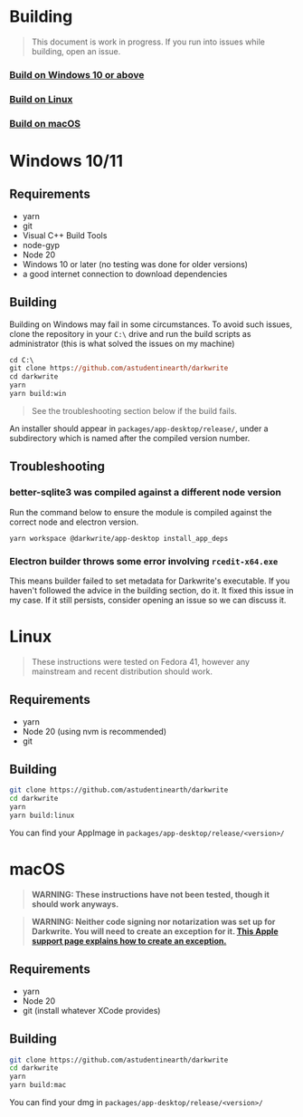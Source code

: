 # Building

> This document is work in progress. If you run into issues while building, open an issue.

### [Build on Windows 10 or above](#windows-1011)

### [Build on Linux](#linux)

### [Build on macOS](#macos)

# Windows 10/11

## Requirements

-   yarn
-   git
-   Visual C++ Build Tools
-   node-gyp
-   Node 20
-   Windows 10 or later (no testing was done for older versions)
-   a good internet connection to download dependencies

## Building

Building on Windows may fail in some circumstances. To avoid such issues, clone the repository in your `C:\` drive and run the build scripts as administrator (this is what solved the issues on my machine)

```ps
cd C:\
git clone https://github.com/astudentinearth/darkwrite
cd darkwrite
yarn
yarn build:win
```

> See the troubleshooting section below if the build fails.

An installer should appear in `packages/app-desktop/release/`, under a subdirectory which is named after the compiled version number.

## Troubleshooting

### better-sqlite3 was compiled against a different node version

Run the command below to ensure the module is compiled against the correct node and electron version.

```
yarn workspace @darkwrite/app-desktop install_app_deps
```

### Electron builder throws some error involving `rcedit-x64.exe`

This means builder failed to set metadata for Darkwrite's executable. If you haven't followed the advice in the building section, do it. It fixed this issue in my case. If it still persists, consider opening an issue so we can discuss it.

# Linux

> These instructions were tested on Fedora 41, however any mainstream and recent distribution should work.

## Requirements

-   yarn
-   Node 20 (using nvm is recommended)
-   git

## Building

```bash
git clone https://github.com/astudentinearth/darkwrite
cd darkwrite
yarn
yarn build:linux
```

You can find your AppImage in `packages/app-desktop/release/<version>/`

# macOS

> **WARNING: These instructions have not been tested, though it should work anyways.**

> **WARNING: Neither code signing nor notarization was set up for Darkwrite. You will need to create an exception for it. [This Apple support page explains how to create an exception.](https://support.apple.com/guide/mac-help/open-a-mac-app-from-an-unknown-developer-mh40616/mac)**

## Requirements

-   yarn
-   Node 20
-   git (install whatever XCode provides)

## Building

```bash
git clone https://github.com/astudentinearth/darkwrite
cd darkwrite
yarn
yarn build:mac
```

You can find your dmg in `packages/app-desktop/release/<version>/`
